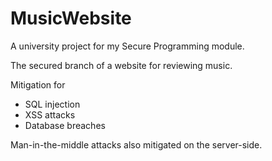 # MusicWebsite
A university project for my Secure Programming module.

The secured branch of a website for reviewing music.

Mitigation for
- SQL injection
- XSS attacks
- Database breaches

Man-in-the-middle attacks also mitigated on the server-side.
